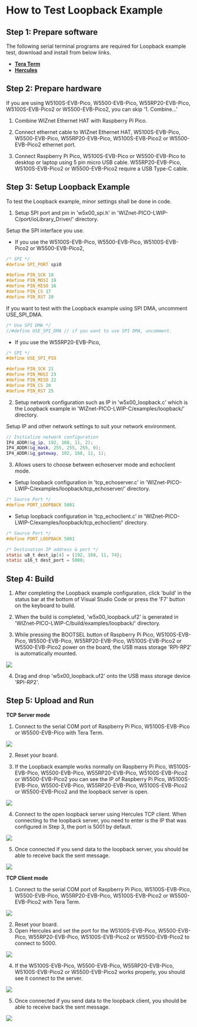 # How to Test Loopback Example



## Step 1: Prepare software

The following serial terminal programs are required for Loopback example test, download and install from below links.

- [**Tera Term**][link-tera_term]
- [**Hercules**][link-hercules]



## Step 2: Prepare hardware

If you are using W5100S-EVB-Pico, W5500-EVB-Pico, W55RP20-EVB-Pico, W5100S-EVB-Pico2 or W5500-EVB-Pico2, you can skip '1. Combine...'

1. Combine WIZnet Ethernet HAT with Raspberry Pi Pico.

2. Connect ethernet cable to WIZnet Ethernet HAT, W5100S-EVB-Pico, W5500-EVB-Pico, W55RP20-EVB-Pico, W5100S-EVB-Pico2 or W5500-EVB-Pico2 ethernet port.

3. Connect Raspberry Pi Pico, W5100S-EVB-Pico or W5500-EVB-Pico to desktop or laptop using 5 pin micro USB cable. W55RP20-EVB-Pico, W5100S-EVB-Pico2 or W5500-EVB-Pico2 require a USB Type-C cable.



## Step 3: Setup Loopback Example

To test the Loopback example, minor settings shall be done in code.

1. Setup SPI port and pin in 'w5x00_spi.h' in 'WIZnet-PICO-LWIP-C/port/ioLibrary_Driver/' directory.

Setup the SPI interface you use.
- If you use the W5100S-EVB-Pico, W5500-EVB-Pico, W5100S-EVB-Pico2 or W5500-EVB-Pico2,

```cpp
/* SPI */
#define SPI_PORT spi0

#define PIN_SCK 18
#define PIN_MOSI 19
#define PIN_MISO 16
#define PIN_CS 17
#define PIN_RST 20
```

If you want to test with the Loopback example using SPI DMA, uncomment USE_SPI_DMA.

```cpp
/* Use SPI DMA */
//#define USE_SPI_DMA // if you want to use SPI DMA, uncomment.
```
- If you use the W55RP20-EVB-Pico,
```cpp
/* SPI */
#define USE_SPI_PIO

#define PIN_SCK 21
#define PIN_MOSI 23
#define PIN_MISO 22
#define PIN_CS 20
#define PIN_RST 25
```

2. Setup network configuration such as IP in 'w5x00_loopback.c' which is the Loopback example in 'WIZnet-PICO-LWIP-C/examples/loopback/' directory.

Setup IP and other network settings to suit your network environment.

```cpp
// Initialize network configuration
IP4_ADDR(&g_ip, 192, 168, 11, 2);
IP4_ADDR(&g_mask, 255, 255, 255, 0);
IP4_ADDR(&g_gateway, 192, 168, 11, 1);
```

3. Allows users to choose between echoserver mode and echoclient mode.

- Setup loopback configuration in 'tcp_echoserver.c' in 'WIZnet-PICO-LWIP-C/examples/loopback/tcp_echoserver/' directory.

```cpp
/* Source Port */
#define PORT_LOOPBACK 5001
```

- Setup loopback configuration in 'tcp_echoclient.c' in 'WIZnet-PICO-LWIP-C/examples/loopback/tcp_echoclient/' directory.

```c
/* Source Port */
#define PORT_LOOPBACK 5001

/* Destination IP address & port */
static u8_t dest_ip[4] = {192, 168, 11, 74};
static u16_t dest_port = 5000;
```



## Step 4: Build

1. After completing the Loopback example configuration, click 'build' in the status bar at the bottom of Visual Studio Code or press the 'F7' button on the keyboard to build.

2. When the build is completed, 'w5x00_loopback.uf2' is generated in 'WIZnet-PICO-LWIP-C/build/examples/loopback/' directory.

3. While pressing the BOOTSEL button of Raspberry Pi Pico, W5100S-EVB-Pico, W5500-EVB-Pico, W55RP20-EVB-Pico, W5100S-EVB-Pico2 or W5500-EVB-Pico2 power on the board, the USB mass storage 'RPI-RP2' is automatically mounted.

![][link-raspberry_pi_pico_usb_mass_storage]

4. Drag and drop 'w5x00_loopback.uf2' onto the USB mass storage device 'RPI-RP2'.



## Step 5: Upload and Run

**TCP Server mode**

1. Connect to the serial COM port of Raspberry Pi Pico, W5100S-EVB-Pico or W5500-EVB-Pico with Tera Term.

![][link-connect_to_serial_com_port]

2. Reset your board.

3. If the Loopback example works normally on Raspberry Pi Pico, W5100S-EVB-Pico, W5500-EVB-Pico, W55RP20-EVB-Pico, W5100S-EVB-Pico2 or W5500-EVB-Pico2 you can see the IP of Raspberry Pi Pico, W5100S-EVB-Pico, W5500-EVB-Pico, W55RP20-EVB-Pico, W5100S-EVB-Pico2 or W5500-EVB-Pico2 and the loopback server is open.

![][link-see_network_information_of_raspberry_pi_pico_and_open_loopback_server]

4. Connect to the open loopback server using Hercules TCP client. When connecting to the loopback server, you need to enter is the IP that was configured in Step 3, the port is 5001 by default.

![][link-connect_to_loopback_server_using_hercules_tcp_client_1]

5. Once connected if you send data to the loopback server, you should be able to receive back the sent message.

![][link-receive_back_sent_message]

**TCP Client mode**

1. Connect to the serial COM port of Raspberry Pi Pico, W5100S-EVB-Pico, W5500-EVB-Pico, W55RP20-EVB-Pico, W5100S-EVB-Pico2 or W5500-EVB-Pico2 with Tera Term.

![][link-connect_to_serial_com_port]

2. Reset your board.
3. Open Hercules and set the port for the W5100S-EVB-Pico, W5500-EVB-Pico, W55RP20-EVB-Pico, W5100S-EVB-Pico2 or W5500-EVB-Pico2 to connect to 5000.

![][link-hercules_server_open]

4. If the W5100S-EVB-Pico, W5500-EVB-Pico, W55RP20-EVB-Pico, W5100S-EVB-Pico2 or W5500-EVB-Pico2 works properly, you should see it connect to the server.

![][link-lwip_client_connect]

5. Once connected if you send data to the loopback client, you should be able to receive back the sent message.

![][link-client_echo_data]

<!--
Link
-->

[link-tera_term]: https://osdn.net/projects/ttssh2/releases/
[link-hercules]: https://www.hw-group.com/software/hercules-setup-utility
[link-raspberry_pi_pico_usb_mass_storage]: https://github.com/WIZnet-ioNIC/WIZnet-PICO-LWIP-C/blob/main/static/images/loopback/raspberry_pi_pico_usb_mass_storage.png
[link-connect_to_serial_com_port]: https://github.com/WIZnet-ioNIC/WIZnet-PICO-LWIP-C/blob/main/static/images/loopback/connect_to_serial_com_port.png
[link-see_network_information_of_raspberry_pi_pico_and_open_loopback_server]: https://github.com/WIZnet-ioNIC/WIZnet-PICO-LWIP-C/blob/main/static/images/loopback/see_network_information_of_raspberry_pi_pico_and_open_loopback_server.png
[link-connect_to_loopback_server_using_hercules_tcp_client_1]: https://github.com/WIZnet-ioNIC/WIZnet-PICO-LWIP-C/blob/main/static/images/loopback/connect_to_loopback_server_using_hercules_tcp_client.png
[link-receive_back_sent_message]: https://github.com/WIZnet-ioNIC/WIZnet-PICO-LWIP-C/blob/main/static/images/loopback/receive_back_sent_message.png
[link-hercules_server_open]:https://github.com/WIZnet-ioNIC/WIZnet-PICO-LWIP-C/blob/main/static/images/loopback/hercules_server_open.png
[link-lwip_client_connect]:https://github.com/WIZnet-ioNIC/WIZnet-PICO-LWIP-C/blob/main/static/images/loopback/lwip_client_connect.png
[link-client_echo_data]:https://github.com/WIZnet-ioNIC/WIZnet-PICO-LWIP-C/blob/main/static/images/loopback/client_echo_data.png
